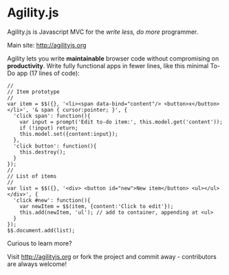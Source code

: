 # Agility.js
Agility.js is Javascript MVC for the *write less, do more* programmer.

Main site: http://agilityjs.org

Agility lets you write **maintainable** browser code without compromising on **productivity**. Write fully functional apps in fewer lines, like this minimal To-Do app (17 lines of code):

    //
    // Item prototype
    //
    var item = $$({}, '<li><span data-bind="content"/> <button>x</button></li>', '& span { cursor:pointer; }', {
      'click span': function(){
        var input = prompt('Edit to-do item:', this.model.get('content'));
        if (!input) return;
        this.model.set({content:input});
      },
      'click button': function(){
        this.destroy();
      }
    });
    //
    // List of items
    //
    var list = $$({}, '<div> <button id="new">New item</button> <ul></ul> </div>', {
      'click #new': function(){
        var newItem = $$(item, {content:'Click to edit'});
        this.add(newItem, 'ul'); // add to container, appending at <ul>
      }
    });
    $$.document.add(list);

Curious to learn more? 

Visit http://agilityjs.org or fork the project and commit away - contributors are always welcome!
